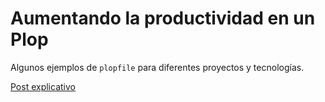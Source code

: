 # Aumentando la productividad en un Plop
Algunos ejemplos de `plopfile` para diferentes proyectos y tecnologías.

[Post explicativo](https://blog.gonzalopozzo.com/aumentando-productividad-plop)
